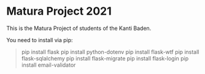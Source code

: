 # Matura Project 2021

This is the Matura Project of students of the Kanti Baden.


You need to install via pip:
> pip install flask
> pip install python-dotenv
> pip install flask-wtf
> pip install flask-sqlalchemy
> pip install flask-migrate
> pip install flask-login
> pip install email-validator